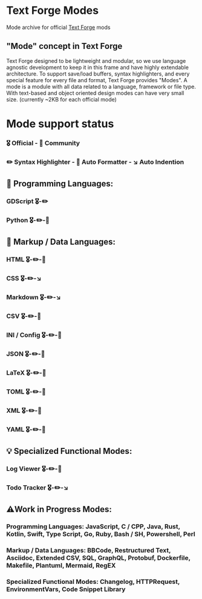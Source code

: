 # Text Forge Modes
Mode archive for official [Text Forge](https://github.com/mkh-user/text-forge) mods

## "Mode" concept in Text Forge
Text Forge designed to be lightweight and modular, so we use language agnostic development to keep it in this frame and have highly extendable architecture. To support save/load buffers, syntax highlighters, and every special feature for every file and format, Text Forge provides "Modes". A mode is a module with all data related to a language, framework or file type. With text-based and object oriented design modes can have very small size. (currently ~2KB for each official mode)

# Mode support status

### 🎖️ Official - 👥 Community
### ✏️ Syntax Highlighter - 🔄️ Auto Formatter - ↘️ Auto Indention

## 🧠 Programming Languages:
### GDScript 🎖️-✏️
### Python 🎖️-✏️-🔄️
## 📄 Markup / Data Languages:
### HTML 🎖️-✏️-🔄️
### CSS 🎖️-✏️-↘️
### Markdown 🎖️-✏️-↘️
### CSV 🎖️-✏️-🔄️
### INI / Config 🎖️-✏️-🔄️
### JSON 🎖️-✏️-🔄️
### LaTeX 🎖️-✏️-🔄️
### TOML 🎖️-✏️-🔄️
### XML 🎖️-✏️-🔄️
### YAML 🎖️-✏️-🔄️
## 💡 Specialized Functional Modes:
### Log Viewer 🎖️-✏️-🔄️
### Todo Tracker 🎖️-✏️-↘️

## ⚠️Work in Progress Modes:
### Programming Languages: JavaScript, C / CPP, Java, Rust, Kotlin, Swift, Type Script, Go, Ruby, Bash / SH, Powershell, Perl
### Markup / Data Languages: BBCode, Restructured Text, Asciidoc, Extended CSV, SQL, GraphQL, Protobuf, Dockerfile, Makefile, Plantuml, Mermaid, RegEX
### Specialized Functional Modes: Changelog, HTTPRequest, EnvironmentVars, Code Snippet Library